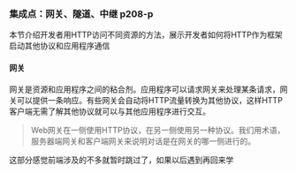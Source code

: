 ### 集成点：网关、隧道、中继 p208-p

本节介绍开发者用HTTP访问不同资源的方法，展示开发者如何将HTTP作为框架启动其他协议和应用程序通信

#### 网关

网关是资源和应用程序之间的粘合剂。应用程序可以请求网关来处理某条请求，网关可以提供一条响应。有些网关会自动将HTTP流量转换为其他协议，这样HTTP客户端无需了解其他协议就可以与其他应用程序进行交互。

> Web网关在一侧使用HTTP协议，在另一侧使用另一种协议。我们用术语，服务器端网关和客户端网关来说明对话是在网关的哪一侧进行的。

这部分感觉前端涉及的不多就暂时跳过了，如果以后遇到再回来学
